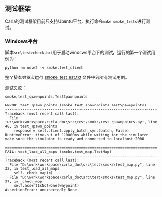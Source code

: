 ## 测试框架

Carla的测试框架目前只支持Ubuntu平台，执行命令`make smoke_tests`进行测试。


### Windows平台
脚本`src\test>check.bat`用于启动windows平台下的测试，运行的第一个测试用例为：
```shell
python -m nose2 -v smoke.test_client
```
整个脚本会依次运行 [smoke_test_list.txt](https://github.com/OpenHUTB/carla_doc/blob/master/src/test/smoke_test_list.txt) 文件中的所有测试用例。


测试失败：
```shell
smoke.test_spawnpoints.TestSpawnpoints
```


```text
ERROR: test_spawn_points (smoke.test_spawnpoints.TestSpawnpoints)
----------------------------------------------------------------------
Traceback (most recent call last):
  File "D:\work\workspace\carla_doc\src\test\smoke\test_spawnpoints.py", line 48, in test_spawn_points
    response = self.client.apply_batch_sync(batch, False)
RuntimeError: time-out of 120000ms while waiting for the simulator, make sure the simulator is ready and connected to localhost:2000

======================================================================
FAIL: test_load_all_maps (smoke.test_map.TestMap)
----------------------------------------------------------------------
Traceback (most recent call last):
  File "D:\work\workspace\carla_doc\src\test\smoke\test_map.py", line 32, in test_load_all_maps
    self._check_map(m)
  File "D:\work\workspace\carla_doc\src\test\smoke\test_map.py", line 37, in _check_map
    self.assertIsNotNone(waypoint)
AssertionError: unexpectedly None
```


